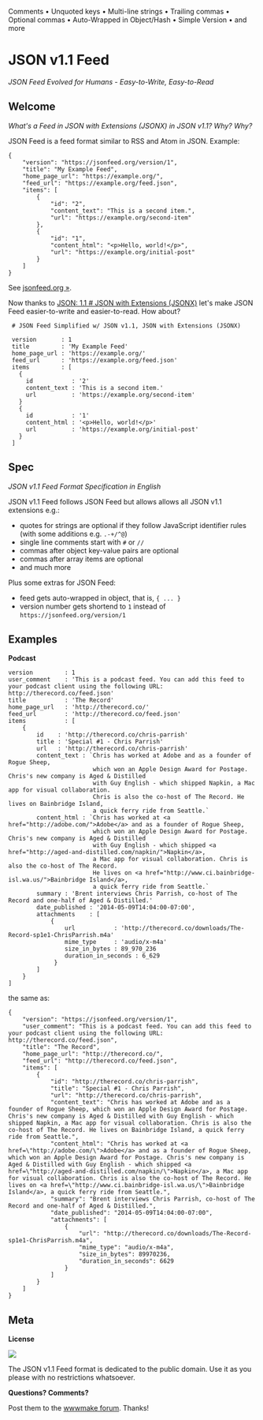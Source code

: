 
Comments • Unquoted keys • Multi-line strings • Trailing commas • Optional commas • Auto-Wrapped in Object/Hash • Simple Version • and more


# JSON v1.1 Feed

_JSON Feed Evolved for Humans - Easy-to-Write, Easy-to-Read_ 


## Welcome

_What's a Feed in JSON with Extensions (JSONX) in JSON v1.1? Why? Why?_

JSON Feed is a feed format similar to RSS and Atom in JSON. Example:

```
{
    "version": "https://jsonfeed.org/version/1",
    "title": "My Example Feed",
    "home_page_url": "https://example.org/",
    "feed_url": "https://example.org/feed.json",
    "items": [
        {
            "id": "2",
            "content_text": "This is a second item.",
            "url": "https://example.org/second-item"
        },
        {
            "id": "1",
            "content_html": "<p>Hello, world!</p>",
            "url": "https://example.org/initial-post"
        }
    ]
}
```

See  [jsonfeed.org »](https://jsonfeed.org).


Now thanks to [JSON: 1.1 # JSON with Extensions (JSONX)](https://jsonii.github.io) let's 
make JSON Feed easier-to-write and easier-to-read.
How about?

```
 # JSON Feed Simplified w/ JSON v1.1, JSON with Extensions (JSONX)
 
 version       : 1
 title         : 'My Example Feed'
 home_page_url : 'https://example.org/'
 feed_url      : 'https://example.org/feed.json'
 items         : [
   {
     id           : '2'
     content_text : 'This is a second item.'
     url          : 'https://example.org/second-item'
   }
   {
     id           : '1'
     content_html : '<p>Hello, world!</p>'
     url          : 'https://example.org/initial-post'
   }
 ]
 ```
 

## Spec

_JSON v1.1 Feed Format Specification in English_

JSON v1.1 Feed follows JSON Feed but allows allows all JSON v1.1 extensions e.g.:

- quotes for strings are optional if they follow JavaScript identifier rules (with some additions e.g. `.-+/^@`)
- single line comments start with `#` or `//`
- commas after object key-value pairs are optional
- commas after array items are optional
- and much more

Plus some extras for JSON Feed:

- feed gets auto-wrapped in object, that is, `{ ... }`
- version number gets shortend to `1` instead of `https://jsonfeed.org/version/1`



## Examples


**Podcast**

``` text
version         : 1
user_comment    : 'This is a podcast feed. You can add this feed to your podcast client using the following URL: http://therecord.co/feed.json'
title           : 'The Record'
home_page_url   : 'http://therecord.co/'
feed_url        : 'http://therecord.co/feed.json'
items           : [
    {
        id    : 'http://therecord.co/chris-parrish'
        title : 'Special #1 - Chris Parrish'
        url   : 'http://therecord.co/chris-parrish'
        content_text : `Chris has worked at Adobe and as a founder of Rogue Sheep, 
                        which won an Apple Design Award for Postage. Chris's new company is Aged & Distilled 
                        with Guy English - which shipped Napkin, a Mac app for visual collaboration. 
                        Chris is also the co-host of The Record. He lives on Bainbridge Island, 
                        a quick ferry ride from Seattle.`
        content_html : `Chris has worked at <a href="http://adobe.com/">Adobe</a> and as a founder of Rogue Sheep,
                        which won an Apple Design Award for Postage. Chris's new company is Aged & Distilled
                        with Guy English - which shipped <a href="http://aged-and-distilled.com/napkin/">Napkin</a>, 
                        a Mac app for visual collaboration. Chris is also the co-host of The Record. 
                        He lives on <a href="http://www.ci.bainbridge-isl.wa.us/">Bainbridge Island</a>, 
                        a quick ferry ride from Seattle.`
        summary : 'Brent interviews Chris Parrish, co-host of The Record and one-half of Aged & Distilled.'
        date_published : '2014-05-09T14:04:00-07:00',
        attachments    : [
            {
                url           : 'http://therecord.co/downloads/The-Record-sp1e1-ChrisParrish.m4a'
                mime_type     : 'audio/x-m4a'
                size_in_bytes : 89_970_236
                duration_in_seconds : 6_629
             }
        ]
    }
]
```

the same as:

```
{
    "version": "https://jsonfeed.org/version/1",
    "user_comment": "This is a podcast feed. You can add this feed to your podcast client using the following URL: http://therecord.co/feed.json",
    "title": "The Record",
    "home_page_url": "http://therecord.co/",
    "feed_url": "http://therecord.co/feed.json",
    "items": [
        {
            "id": "http://therecord.co/chris-parrish",
            "title": "Special #1 - Chris Parrish",
            "url": "http://therecord.co/chris-parrish",
            "content_text": "Chris has worked at Adobe and as a founder of Rogue Sheep, which won an Apple Design Award for Postage. Chris's new company is Aged & Distilled with Guy English - which shipped Napkin, a Mac app for visual collaboration. Chris is also the co-host of The Record. He lives on Bainbridge Island, a quick ferry ride from Seattle.",
            "content_html": "Chris has worked at <a href=\"http://adobe.com/\">Adobe</a> and as a founder of Rogue Sheep, which won an Apple Design Award for Postage. Chris's new company is Aged & Distilled with Guy English - which shipped <a href=\"http://aged-and-distilled.com/napkin/\">Napkin</a>, a Mac app for visual collaboration. Chris is also the co-host of The Record. He lives on <a href=\"http://www.ci.bainbridge-isl.wa.us/\">Bainbridge Island</a>, a quick ferry ride from Seattle.",
            "summary": "Brent interviews Chris Parrish, co-host of The Record and one-half of Aged & Distilled.",
            "date_published": "2014-05-09T14:04:00-07:00",
            "attachments": [
                {
                    "url": "http://therecord.co/downloads/The-Record-sp1e1-ChrisParrish.m4a",
                    "mime_type": "audio/x-m4a",
                    "size_in_bytes": 89970236,
                    "duration_in_seconds": 6629
                }
            ]
        }
    ]
}
```


## Meta

**License**

![](https://publicdomainworks.github.io/buttons/zero88x31.png)

The JSON v1.1 Feed format is dedicated to the public domain. Use it as you please with no restrictions whatsoever.

**Questions? Comments?**

Post them to the [wwwmake forum](http://groups.google.com/group/wwwmake). Thanks!

